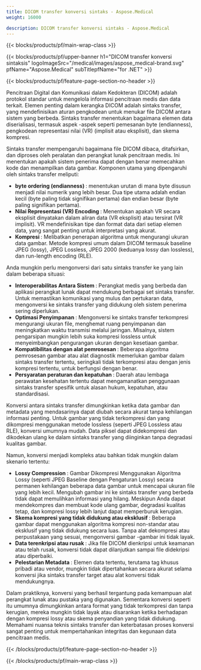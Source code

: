 ```yaml
---
title: DICOM transfer konversi sintaks - Aspose.Medical
weight: 16000

description: DICOM transfer konversi sintaks - Aspose.Medical
---
```


{{< blocks/products/pf/main-wrap-class >}}

{{< blocks/products/pf/upper-banner h1="DICOM transfer konversi sintaksis" logoImageSrc="/medical/images/aspose_medical-brand.svg" pfName="Aspose.Medical" subTitlepfName="for .NET" >}}

{{< blocks/products/pf/feature-page-section-no-header >}}

<p>Pencitraan Digital dan Komunikasi dalam Kedokteran (DICOM) adalah protokol standar untuk mengelola informasi pencitraan medis dan data terkait. Elemen penting dalam kerangka DICOM adalah sintaks transfer, yang mendefinisikan aturan pengkodean untuk menukar file DICOM antara sistem yang berbeda. Sintaks transfer menentukan bagaimana elemen data diserialisasi, termasuk aspek -aspek seperti pemesanan byte (endianness), pengkodean representasi nilai (VR) (implisit atau eksplisit), dan skema kompresi.</p>

<p>Sintaks transfer mempengaruhi bagaimana file DICOM dibaca, ditafsirkan, dan diproses oleh peralatan dan perangkat lunak pencitraan medis. Ini menentukan apakah sistem penerima dapat dengan benar memecahkan kode dan menampilkan data gambar. Komponen utama yang dipengaruhi oleh sintaks transfer meliputi:</p>

<ul>

<li><b> byte ordering (endianness) </b>: menentukan urutan di mana byte disusun menjadi nilai numerik yang lebih besar. Dua tipe utama adalah endian kecil (byte paling tidak signifikan pertama) dan endian besar (byte paling signifikan pertama).</li>

<li><b> Nilai Representasi (VR) Encoding </b>: Menentukan apakah VR secara eksplisit dinyatakan dalam aliran data (VR eksplisit) atau tersirat (VR implisit). VR mendefinisikan tipe dan format data dari setiap elemen data, yang sangat penting untuk interpretasi yang akurat.</li>

<li><b> Kompresi </b>: Melibatkan penerapan algoritma untuk mengurangi ukuran data gambar. Metode kompresi umum dalam DICOM termasuk baseline JPEG (lossy), JPEG Lossless, JPEG 2000 (keduanya lossy dan lossless), dan run-length encoding (RLE).</li>

</ul>

<p>Anda mungkin perlu mengonversi dari satu sintaks transfer ke yang lain dalam beberapa situasi:</p>

<ul>

<li><b> Interoperabilitas Antara Sistem </b>: Perangkat medis yang berbeda dan aplikasi perangkat lunak dapat mendukung berbagai set sintaks transfer. Untuk memastikan komunikasi yang mulus dan pertukaran data, mengonversi ke sintaks transfer yang didukung oleh sistem penerima sering diperlukan.</li>

<li><b> Optimasi Penyimpanan </b>: Mengonversi ke sintaks transfer terkompresi mengurangi ukuran file, menghemat ruang penyimpanan dan meningkatkan waktu transmisi melalui jaringan. Misalnya, sistem pengarsipan mungkin lebih suka kompresi lossless untuk menyeimbangkan pengurangan ukuran dengan kesetiaan gambar.</li>

<li><b> Kompatibilitas dengan alat pemrosesan </b>: Beberapa algoritma pemrosesan gambar atau alat diagnostik memerlukan gambar dalam sintaks transfer tertentu, seringkali tidak terkompresi atau dengan jenis kompresi tertentu, untuk berfungsi dengan benar.</li>

<li><b> Persyaratan peraturan dan kepatuhan </b>: Daerah atau lembaga perawatan kesehatan tertentu dapat mengamanatkan penggunaan sintaks transfer spesifik untuk alasan hukum, kepatuhan, atau standardisasi.</li>

</ul>

<p>Konversi antara sintaks transfer dimungkinkan ketika data gambar dan metadata yang mendasarinya dapat diubah secara akurat tanpa kehilangan informasi penting. Untuk gambar yang tidak terkompresi dan yang dikompresi menggunakan metode lossless (seperti JPEG Lossless atau RLE), konversi umumnya mudah. Data piksel dapat didekompresi dan dikodekan ulang ke dalam sintaks transfer yang diinginkan tanpa degradasi kualitas gambar.</p>

<p>Namun, konversi menjadi kompleks atau bahkan tidak mungkin dalam skenario tertentu:</p>

<ul>
<li><b> Lossy Compression </b>: Gambar Dikompresi Menggunakan Algoritma Lossy (seperti JPEG Baseline dengan Pengaturan Lossy) secara permanen kehilangan beberapa data gambar untuk mencapai ukuran file yang lebih kecil. Mengubah gambar ini ke sintaks transfer yang berbeda tidak dapat memulihkan informasi yang hilang. Meskipun Anda dapat mendekompres dan membuat kode ulang gambar, degradasi kualitas tetap, dan kompresi lossy lebih lanjut dapat memperburuk kerugian.</li>

<li><b> Skema kompresi yang tidak didukung atau eksklusif </b>: Beberapa gambar dapat menggunakan algoritma kompresi non-standar atau eksklusif yang tidak didukung secara luas. Tanpa alat dekompresi atau perpustakaan yang sesuai, mengonversi gambar -gambar ini tidak layak.</li>

<li><b> Data terenkripsi atau rusak </b>: Jika file DICOM dienkripsi untuk keamanan atau telah rusak, konversi tidak dapat dilanjutkan sampai file didekripsi atau diperbaiki.</li>

<li><b> Pelestarian Metadata </b>: Elemen data tertentu, terutama tag khusus pribadi atau vendor, mungkin tidak dipertahankan secara akurat selama konversi jika sintaks transfer target atau alat konversi tidak mendukungnya.</li>

</ul>

<p>Dalam praktiknya, konversi yang berhasil tergantung pada kemampuan alat perangkat lunak atau pustaka yang digunakan. Sementara konversi seperti itu umumnya dimungkinkan antara format yang tidak terkompresi dan tanpa kerugian, mereka mungkin tidak layak atau disarankan ketika berhadapan dengan kompresi lossy atau skema penyandian yang tidak didukung. Memahami nuansa teknis sintaks transfer dan keterbatasan proses konversi sangat penting untuk mempertahankan integritas dan kegunaan data pencitraan medis.</p>

{{< /blocks/products/pf/feature-page-section-no-header >}}

{{< /blocks/products/pf/main-wrap-class >}}